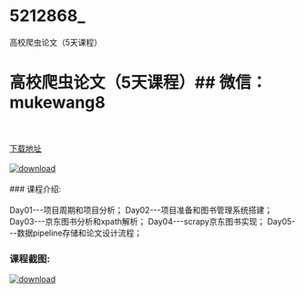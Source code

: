 # 5212868_
高校爬虫论文（5天课程）
# 高校爬虫论文（5天课程）## 微信：mukewang8
<br/></br>[下载地址](http://www.36tz.cn/article/5212868 "下载地址")
<br/></br>[![download](http://36tz.cn/muke_img/2020_05_2-41.png "下载地址")](http://www.36tz.cn/article/5212868 "下载地址")
<br/></br>### 课程介绍:<br/></br>Day01---项目周期和项目分析；
Day02---项目准备和图书管理系统搭建；
Day03---京东图书分析和xpath解析；
Day04---scrapy京东图书实现；
Day05---数据pipeline存储和论文设计流程；

### 课程截图:
[![download](http://36tz.cn/muke_img/2020_05_1-44.png "下载地址")](http://www.36tz.cn/article/5212868 "下载地址")
